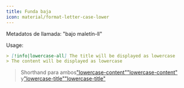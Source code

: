```yaml
---
title: Funda baja
icon: material/format-letter-case-lower
---
```


Metadatos de llamada: "bajo maletín-ll"

Usage:

```md
> [!info|lowercase-all] The title will be displayed as lowercase
> The content will be displayed as lowercase
```
> Shorthand para ambos["lowercase-content"](../content-styling/page-5.md)["lowercase-content"](../content-styling/page-5.md)
> y["lowercase-title"](../title-styling/page-15.md)["lowercase-title"](../title-styling/page-15.md)
